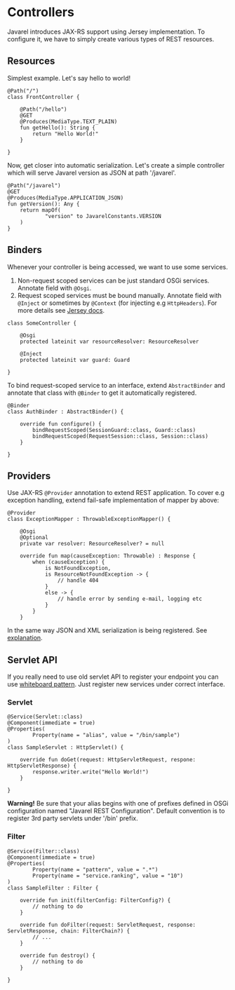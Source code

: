 # Controllers

Javarel introduces JAX-RS support using Jersey implementation. To configure it, we have to simply create various types of REST resources.

## Resources

Simplest example. Let's say hello to world!

    @Path("/")
    class FrontController {
   
        @Path("/hello")
        @GET
        @Produces(MediaType.TEXT_PLAIN)
        fun getHello(): String {
            return "Hello World!"
        }
        
    }

Now, get closer into automatic serialization. Let's create a simple controller which will serve Javarel version as JSON at path '/javarel'.

```
@Path("/javarel")
@GET
@Produces(MediaType.APPLICATION_JSON)
fun getVersion(): Any {
    return mapOf(
            "version" to JavarelConstants.VERSION
    )
}
```

## Binders

Whenever your controller is being accessed, we want to use some services.

1. Non-request scoped services can be just standard OSGi services. Annotate field with `@Osgi`.
2. Request scoped services must be bound manually. Annotate field with `@Inject` or sometimes by `@Context` (for injecting e.g `HttpHeaders`). For more details see [Jersey docs](https://jersey.java.net/documentation/latest/jaxrs-resources.html).

```
class SomeController {

    @Osgi
    protected lateinit var resourceResolver: ResourceResolver
    
    @Inject
    protected lateinit var guard: Guard

}
```

To bind request-scoped service to an interface, extend `AbstractBinder` and annotate that class with `@Binder` to get it automatically registered.

```
@Binder
class AuthBinder : AbstractBinder() {

    override fun configure() {
        bindRequestScoped(SessionGuard::class, Guard::class)
        bindRequestScoped(RequestSession::class, Session::class)
    }

}
```

## Providers

Use JAX-RS `@Provider` annotation to extend REST application. To cover e.g exception handling, extend fail-safe implementation of mapper by above:

```
@Provider
class ExceptionMapper : ThrowableExceptionMapper() {

    @Osgi
    @Optional
    private var resolver: ResourceResolver? = null

    override fun map(causeException: Throwable) : Response {
        when (causeException) {
            is NotFoundException,
            is ResourceNotFoundException -> {
                // handle 404
            }
            else -> {
                // handle error by sending e-mail, logging etc
            }
        }
    }
```

In the same way JSON and XML serialization is being registered. See [explanation](http://stackoverflow.com/a/13557596).

## Servlet API

If you really need to use old servlet API to register your endpoint you can use [whiteboard pattern](http://felix.apache.org/documentation/subprojects/apache-felix-http-service.html). 
Just register new services under correct interface.

### Servlet

```
@Service(Servlet::class)
@Component(immediate = true)
@Properties(
        Property(name = "alias", value = "/bin/sample")
)
class SampleServlet : HttpServlet() {

    override fun doGet(request: HttpServletRequest, respone: HttpServletResponse) {
        response.writer.write("Hello World!")
    }

}
```
    
**Warning!** Be sure that your alias begins with one of prefixes defined in OSGi configuration named "Javarel REST Configuration". 
Default convention is to register 3rd party servlets under '/bin' prefix.
    
### Filter
  
```
@Service(Filter::class)
@Component(immediate = true)
@Properties(
        Property(name = "pattern", value = ".*")
        Property(name = "service.ranking", value = "10")
)
class SampleFilter : Filter {
    
    override fun init(filterConfig: FilterConfig?) {
        // nothing to do
    }

    override fun doFilter(request: ServletRequest, response: ServletResponse, chain: FilterChain?) {
        // ...
    }
    
    override fun destroy() {
        // nothing to do
    }
    
}
```
